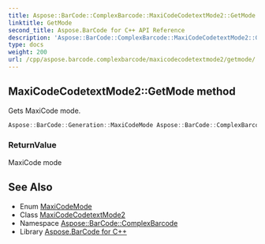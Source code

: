```yaml
---
title: Aspose::BarCode::ComplexBarcode::MaxiCodeCodetextMode2::GetMode method
linktitle: GetMode
second_title: Aspose.BarCode for C++ API Reference
description: 'Aspose::BarCode::ComplexBarcode::MaxiCodeCodetextMode2::GetMode method. Gets MaxiCode mode in C++.'
type: docs
weight: 200
url: /cpp/aspose.barcode.complexbarcode/maxicodecodetextmode2/getmode/
---
```

## MaxiCodeCodetextMode2::GetMode method


Gets MaxiCode mode.

```cpp
Aspose::BarCode::Generation::MaxiCodeMode Aspose::BarCode::ComplexBarcode::MaxiCodeCodetextMode2::GetMode() const override
```


### ReturnValue

MaxiCode mode

## See Also

* Enum [MaxiCodeMode](../../../aspose.barcode.generation/maxicodemode/)
* Class [MaxiCodeCodetextMode2](../)
* Namespace [Aspose::BarCode::ComplexBarcode](../../)
* Library [Aspose.BarCode for C++](../../../)
